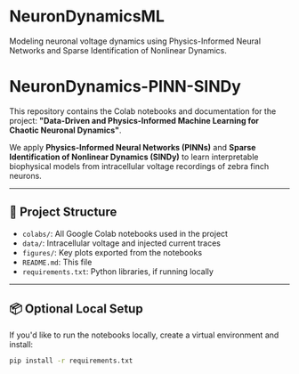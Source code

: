 # NeuronDynamicsML
Modeling neuronal voltage dynamics using Physics-Informed Neural Networks and Sparse Identification of Nonlinear Dynamics.
# NeuronDynamics-PINN-SINDy

This repository contains the Colab notebooks and documentation for the project:
**"Data-Driven and Physics-Informed Machine Learning for Chaotic Neuronal Dynamics"**.

We apply **Physics-Informed Neural Networks (PINNs)** and **Sparse Identification of Nonlinear Dynamics (SINDy)** to learn interpretable biophysical models from intracellular voltage recordings of zebra finch neurons.

---

## 📁 Project Structure

- `colabs/`: All Google Colab notebooks used in the project
- `data/`: Intracellular voltage and injected current traces
- `figures/`: Key plots exported from the notebooks
- `README.md`: This file
- `requirements.txt`: Python libraries, if running locally

---

## 📦 Optional Local Setup

If you'd like to run the notebooks locally, create a virtual environment and install:

```bash
pip install -r requirements.txt
